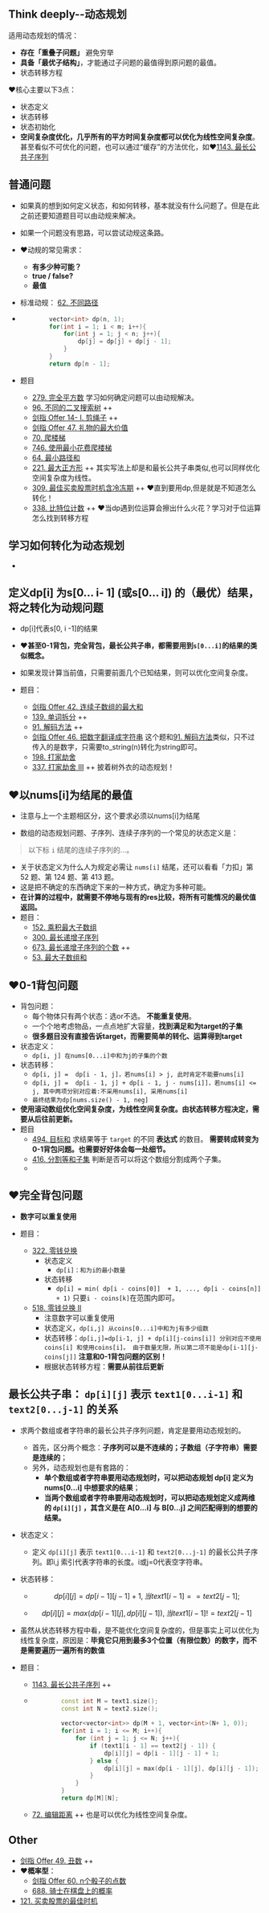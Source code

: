 ## Think deeply--动态规划

适用动态规划的情况：

- **存在「重叠子问题」** 避免穷举
- **具备「最优子结构」**，才能通过子问题的最值得到原问题的最值。
- 状态转移方程

:heart:核心主要以下3点：

- 状态定义
- 状态转移
- 状态初始化
- **空间复杂度优化，几乎所有的平方时间复杂度都可以优化为线性空间复杂度**。甚至看似不可优化的问题，也可以通过“缓存”的方法优化，如:heart:[1143. 最长公共子序列](https://leetcode-cn.com/problems/longest-common-subsequence/)



## 普通问题

- 如果真的想到如何定义状态，和如何转移，基本就没有什么问题了。但是在此之前还要知道题目可以由动规来解决。

- 如果一个问题没有思路，可以尝试动规这条路。

- :heart:动规的常见需求： 
  - **有多少种可能？**
  - **true / false?**
  - **最值**

- 标准动规： [62. 不同路径](https://leetcode-cn.com/problems/unique-paths/)

- ```c++
          vector<int> dp(n, 1);
          for(int i = 1; i < m; i++){
              for(int j = 1; j < n; j++){
                  dp[j] = dp[j] + dp[j - 1];
              }
          }
          return dp[n - 1];
  ```

- 题目
  - [279. 完全平方数](https://leetcode-cn.com/problems/perfect-squares/)  学习如何确定问题可以由动规解决。
  - [96. 不同的二叉搜索树](https://leetcode-cn.com/problems/unique-binary-search-trees/) ++
  - [剑指 Offer 14- I. 剪绳子](https://leetcode-cn.com/problems/jian-sheng-zi-lcof/) ++
  - [剑指 Offer 47. 礼物的最大价值](https://leetcode.cn/problems/li-wu-de-zui-da-jie-zhi-lcof/)
  - [70. 爬楼梯](https://leetcode-cn.com/problems/climbing-stairs/)
  - [746. 使用最小花费爬楼梯](https://leetcode-cn.com/problems/min-cost-climbing-stairs/)
  - [64. 最小路径和](https://leetcode.cn/problems/minimum-path-sum/)
  - [221. 最大正方形](https://leetcode.cn/problems/maximal-square/) ++ 其实写法上却是和最长公共子串类似,也可以同样优化空间复杂度为线性。
  - [309. 最佳买卖股票时机含冷冻期](https://leetcode.cn/problems/best-time-to-buy-and-sell-stock-with-cooldown/) ++ :heart:直到要用dp,但是就是不知道怎么转化！
  - [338. 比特位计数](https://leetcode.cn/problems/counting-bits/) ++ :heart:当dp遇到位运算会擦出什么火花？学习对于位运算怎么找到转移方程

## 学习如何转化为动态规划

- 

## 定义dp[i] 为s[0...  i- 1] (或s[0... i]) 的（最优）结果，将之转化为动规问题

- dp[i]代表s[0, i -1]的结果
- :heart:**甚至0-1背包，完全背包，最长公共子串，都需要用到`s[0...i]`的结果的类似概念。**
- 如果发现计算当前值，只需要前面几个已知结果，则可以优化空间复杂度。
- 题目：

  - [剑指 Offer 42. 连续子数组的最大和](https://leetcode-cn.com/problems/lian-xu-zi-shu-zu-de-zui-da-he-lcof/)
  - [139. 单词拆分](https://leetcode-cn.com/problems/word-break/) ++
  - [91. 解码方法](https://leetcode-cn.com/problems/decode-ways/) ++
  - [剑指 Offer 46. 把数字翻译成字符串](https://leetcode-cn.com/problems/ba-shu-zi-fan-yi-cheng-zi-fu-chuan-lcof/)  这个题和[91. 解码方法](https://leetcode-cn.com/problems/decode-ways/)类似，只不过传入的是数字，只需要to_string(n)转化为string即可。
  - [198. 打家劫舍](https://leetcode-cn.com/problems/house-robber/)
  - [337. 打家劫舍 III](https://leetcode.cn/problems/house-robber-iii/) ++  披着树外衣的动态规划！

## :heart:以nums[i]为结尾的最值

- 注意与上一个主题相区分，这个要求必须以nums[i]为结尾

- 数组的动态规划问题、子序列、连续子序列的一个常见的状态定义是：


> 以下标 `i` 结尾的连续子序列的...。

- 关于状态定义为什么人为规定必需让 `nums[i]` 结尾，还可以看看「力扣」第 52 题、第 124 题、第 413 题。
- 这是把不确定的东西确定下来的一种方式，确定为多种可能。
- **在计算的过程中，就需要不停地与现有的res比较，将所有可能情况的最优值返回。**
- 题目：
  - [152. 乘积最大子数组](https://leetcode-cn.com/problems/maximum-product-subarray/)
  - [300. 最长递增子序列](https://leetcode-cn.com/problems/longest-increasing-subsequence/)
  - [673. 最长递增子序列的个数](https://leetcode-cn.com/problems/number-of-longest-increasing-subsequence/)  ++
  - [53. 最大子数组和](https://leetcode.cn/problems/maximum-subarray/)



## :heart:0-1背包问题

- 背包问题：
  - 每个物体只有两个状态：选or不选。 **不能重复使用**。
  - 一个个地考虑物品，一点点地扩大容量，**找到满足和为target的子集**
  - **很多题目没有直接告诉target，而需要简单的转化、运算得到target**
- 状态定义：
  - `dp[i, j] 在nums[0...i]中和为j的子集的个数`
- 状态转移：
  - `dp[i, j] =  dp[i - 1, j]，若nums[i] > j, 此时肯定不能要nums[i]` 
  - `dp[i, j] =  dp[i - 1, j] + dp[i - 1, j - nums[i]]，若nums[i] <= j, 其中两项分别对应着:不采用nums[i], 采用nums[i]`
  - `最终结果为dp[nums.size() - 1, neg]`
- **使用滚动数组优化空间复杂度，为线性空间复杂度。由状态转移方程决定，需要从后往前更新。**
- 题目
  - [494. 目标和](https://leetcode-cn.com/problems/target-sum/) 求结果等于 `target` 的不同 **表达式** 的数目。 **需要转成转变为0-1背包问题。也需要好好体会每一处细节。**
  - [416. 分割等和子集](https://leetcode-cn.com/problems/partition-equal-subset-sum/)  判断是否可以将这个数组分割成两个子集。
  - 

## :heart:完全背包问题

- **数字可以重复使用**

- 题目：
  - [322. 零钱兑换](https://leetcode-cn.com/problems/coin-change/)
    - 状态定义
      - `dp[i]：和为i的最小数量`
    - 状态转移
      - `dp[i] = min( dp[i - coins[0]]  + 1, ..., dp[i - coins[n]] + 1)`   只要`i - coins[k]`在范围内即可。
  - [518. 零钱兑换 II](https://leetcode-cn.com/problems/coin-change-2/)
    - 注意数字可以重复使用
    - 状态定义，`dp[i,j] 从coins[0...i]中和为j有多少组数`
    - 状态转移：`dp[i,j]=dp[i-1, j] + dp[i][j-coins[i]] 分别对应不使用coins[i] 和使用coins[i]。 由于数量无限，所以第二项不能是dp[i-1][j-coins[j]]` **注意和0-1背包问题的区别！**
    - 根据状态转移方程：**需要从前往后更新**


## 最长公共子串： `dp[i][j]` 表示 `text1[0...i-1]` 和 `text2[0...j-1]` 的关系

- 求两个数组或者字符串的最长公共子序列问题，肯定是要用动态规划的。

  - 首先，区分两个概念：**子序列可以是不连续的；子数组（子字符串）需要是连续的**；
  - 另外，动态规划也是有套路的：
    - **单个数组或者字符串要用动态规划时，可以把动态规划 dp[i] 定义为 nums[0...i] 中想要求的结果**；
    - **当两个数组或者字符串要用动态规划时，可以把动态规划定义成两维的 `dp[i][j]` ，其含义是在 A[0...i] 与 B[0...j] 之间匹配得到的想要的结果。**

- 状态定义：

  - 定义 `dp[i][j]` 表示 `text1[0...i-1]` 和 `text2[0...j-1]` 的最长公共子序列。即i,j 索引代表字符串的长度。i或j=0代表空字符串。

- 状态转移：

  - $$
    dp[i][j]=dp[i−1][j−1]+1, 当 text1[i - 1] == text2[j - 1];
    $$

  - $$
    dp[i][j] = max(dp[i - 1][j], dp[i][j - 1]), 当 text1[i - 1] != text2[j - 1]
    $$

  

- 虽然从状态转移方程中看，是不能优化空间复杂度的，但是事实上可以优化为线性复杂度，原因是：**毕竟它只用到最多3个位置（有限位数）的数字，而不是需要遍历一遍所有的数值**

- 题目：

  - [1143. 最长公共子序列](https://leetcode-cn.com/problems/longest-common-subsequence/) ++
  
  - ```c++
            const int M = text1.size();
            const int N = text2.size();
      
            vector<vector<int>> dp(M + 1, vector<int>(N+ 1, 0));
            for(int i = 1; i <= M; i++){
                for (int j = 1; j <= N; j++){
                    if (text1[i - 1] == text2[j - 1]) {
                        dp[i][j] = dp[i - 1][j - 1] + 1;
                    } else {
                        dp[i][j] = max(dp[i - 1][j], dp[i][j - 1]);
                    }
                }
            }
            return dp[M][N];
    ```
  
  - [72. 编辑距离](https://leetcode.cn/problems/edit-distance/) ++ 也是可以优化为线性空间复杂度。

## Other

- [剑指 Offer 49. 丑数](https://leetcode.cn/problems/chou-shu-lcof/) ++
- **:heart:概率型**：
  - [剑指 Offer 60. n个骰子的点数](https://leetcode.cn/problems/nge-tou-zi-de-dian-shu-lcof/)
  - [688. 骑士在棋盘上的概率](https://leetcode-cn.com/problems/knight-probability-in-chessboard/)
- [121. 买卖股票的最佳时机](https://leetcode-cn.com/problems/best-time-to-buy-and-sell-stock/) 
